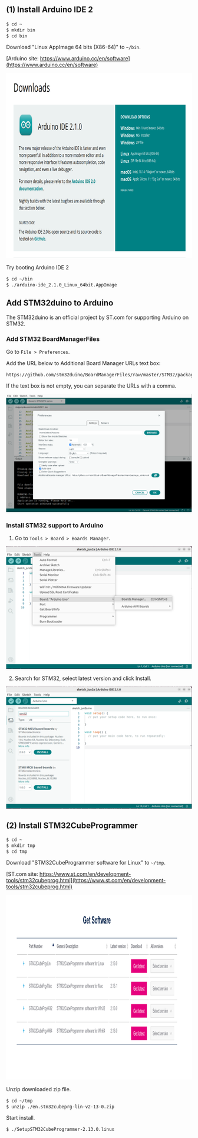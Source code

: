 ## (1) Install Arduino IDE 2

```
$ cd ~
$ mkdir bin
$ cd bin
```

Download "Linux AppImage 64 bits (X86-64)" to `~/bin`.

[Arduino site: https://www.arduino.cc/en/software](https://www.arduino.cc/en/software)

<img src="arduinoide2-download.png" alt="Arduino download site" width="1000" height="500"/>


Try booting Arduino IDE 2
```
$ cd ~/bin
$ ./arduino-ide_2.1.0_Linux_64bit.AppImage
```

## Add STM32duino to Arduino

The STM32duino is an official project by ST.com for supporting Arduino on STM32.

### Add STM32 BoardManagerFiles

Go to `File > Preferences`.

Add the URL below to Additional Board Manager URLs text box:

```
https://github.com/stm32duino/BoardManagerFiles/raw/master/STM32/package_stm_index.json
```

If the text box is not empty, you can separate the URLs with a comma.

![Additional Board Manager for STM32](add-stm32duino-arduino.png)

### Install STM32 support to Arduino

1. Go to `Tools > Board > Boards Manager`.

![Board Manager](select-stm32-boardmanager.png)
<br/>

2. Search for STM32, select latest version and click Install.

![Board Manager](install-stm32.png)
<br/>

## (2) Install STM32CubeProgrammer

```
$ cd ~
$ mkdir tmp
$ cd tmp
```

Download "STM32CubeProgrammer software for Linux" to `~/tmp`.

[ST.com site: https://www.st.com/en/development-tools/stm32cubeprog.html](https://www.st.com/en/development-tools/stm32cubeprog.html)

<img src="stm32cubeprogrammer-download.png" alt="STM32CubeProgrammer download site" width="1000" height="500"/>

Unzip downloaded zip file.
```
$ cd ~/tmp
$ unzip ./en.stm32cubeprg-lin-v2-13-0.zip
```

Start install.
```
$ ./SetupSTM32CubeProgrammer-2.13.0.linux
```


